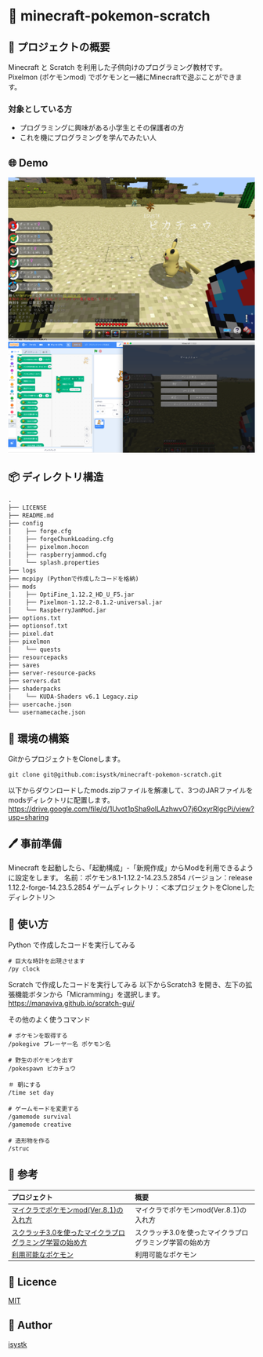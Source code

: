 🌙 minecraft-pokemon-scratch
====

## 📗 プロジェクトの概要

Minecraft と Scratch を利用した子供向けのプログラミング教材です。
Pixelmon (ポケモンmod) でポケモンと一緒にMinecraftで遊ぶことができます。

### 対象としている方
- プログラミングに興味がある小学生とその保護者の方
- これを機にプログラミングを学んでみたい人

## 🌐 Demo

![Minecraft で Pixelmon を利用する](./pixelmon.png "scratch")
![Scratch と Minecraft を連携する](./scratch.png "scratch")

## 📦 ディレクトリ構造

```
.
├── LICENSE
├── README.md
├── config
│    ├── forge.cfg
│    ├── forgeChunkLoading.cfg
│    ├── pixelmon.hocon
│    ├── raspberryjammod.cfg
│    └── splash.properties
├── logs
├── mcpipy (Pythonで作成したコードを格納)
├── mods
│    ├── OptiFine_1.12.2_HD_U_F5.jar
│    ├── Pixelmon-1.12.2-8.1.2-universal.jar
│    └── RaspberryJamMod.jar
├── options.txt
├── optionsof.txt
├── pixel.dat
├── pixelmon
│    └── quests
├── resourcepacks
├── saves
├── server-resource-packs
├── servers.dat
├── shaderpacks
│    └── KUDA-Shaders v6.1 Legacy.zip
├── usercache.json
└── usernamecache.json
```

## 🔧 環境の構築

GitからプロジェクトをCloneします。
```shell
git clone git@github.com:isystk/minecraft-pokemon-scratch.git
```

以下からダウンロードしたmods.zipファイルを解凍して、3つのJARファイルをmodsディレクトリに配置します。
https://drive.google.com/file/d/1Uvot1pSha9olLAzhwvO7j6OxyrRlgcPi/view?usp=sharing

## 🖊️ 事前準備

Minecraft を起動したら、「起動構成」-「新規作成」からModを利用できるように設定をします。
名前：ポケモン8.1-1.12.2-14.23.5.2854
バージョン：release 1.12.2-forge-14.23.5.2854
ゲームディレクトリ：＜本プロジェクトをCloneしたディレクトリ＞

## 💬 使い方

Python で作成したコードを実行してみる
```
# 巨大な時計を出現させます
/py clock
```

Scratch で作成したコードを実行してみる
以下からScratch3 を開き、左下の拡張機能ボタンから「Micramming」を選択します。
https://manaviva.github.io/scratch-gui/


その他のよく使うコマンド
```
# ポケモンを取得する
/pokegive プレーヤー名 ポケモン名

# 野生のポケモンを出す
/pokespawn ピカチュウ

＃ 朝にする
/time set day

# ゲームモードを変更する
/gamemode survival
/gamemode creative

# 造形物を作る
/struc
```

## 🎨 参考

| プロジェクト| 概要|
| :---------------------------------------| :-------------------------------|
| [マイクラでポケモンmod(Ver.8.1)の入れ方](https://homanage.net/game/index.php?category=minecraft&name=pokemon81)| マイクラでポケモンmod(Ver.8.1)の入れ方|
| [スクラッチ3.0を使ったマイクラプログラミング学習の始め方](https://rserver-osusume.com/programming-school/minecraft-programming-with-scratch/)| スクラッチ3.0を使ったマイクラプログラミング学習の始め方|
| [利用可能なポケモン](https://pixelmonmod.com/wiki/Available_Pok%C3%A9mon/ja)| 利用可能なポケモン|


## 🎫 Licence

[MIT](https://github.com/isystk/laravel-react-boilerplate/blob/master/LICENSE)

## 👀 Author

[isystk](https://github.com/isystk)
